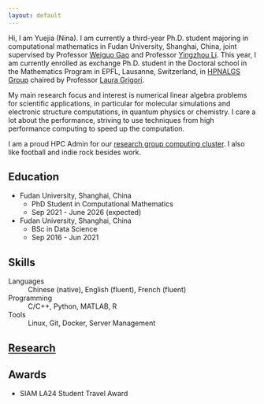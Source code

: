 ```yaml
---
layout: default
---
```


Hi, I am Yuejia (Nina). I am currently a third-year Ph.D. student majoring in computational mathematics in Fudan University, Shanghai, China, joint supervised by Professor [Weiguo Gao](https://math.fudan.edu.cn/mathen/11/98/c34204a397720/page.htm) and Professor [Yingzhou Li](https://yingzhouli.com/). This year, I am currently enrolled as exchange Ph.D. student in the Doctoral school in the Mathematics Program in EPFL, Lausanne, Switzerland, in [HPNALGS Group](https://search.epfl.ch/?filter=unit&q=HPNALGS) chaired by Professor [Laura Grigori](https://people.epfl.ch/laura.grigori).

My main research focus and interest is numerical linear algebra problems for scientific applications, in particular for molecular simulations and electronic structure computations, in quantum physics or chemistry. I care a lot about the performance, striving to use techniques from high performance computing to speed up the computation.

I am a proud HPC Admin for our [research group computing cluster](https://advancedsolver.com/guide/). I also like football and indie rock besides work.

## Education

- Fudan University, Shanghai, China
  - PhD Student in Computational Mathematics
  - Sep 2021 - June 2026 (expected)
- Fudan University, Shanghai, China
  - BSc in Data Science
  - Sep 2016 - Jun 2021

## Skills

<dl>
<dt>Languages</dt>
<dd>Chinese (native), English (fluent), French (fluent) </dd>
<dt>Programming</dt>
<dd>C/C++, Python, MATLAB, R</dd>
<dt>Tools</dt>
<dd>Linux, Git, Docker, Server Management</dd>
</dl>

## [Research](./research.html)

## Awards

- SIAM LA24 Student Travel Award